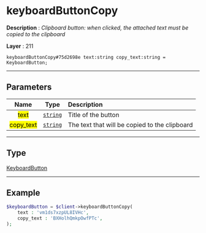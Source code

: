 # keyboardButtonCopy

**Description** : *Clipboard button: when clicked, the attached text must be copied to the clipboard*

**Layer** : 211

```tl
keyboardButtonCopy#75d2698e text:string copy_text:string = KeyboardButton;
```

---

## Parameters

| Name | Type | Description |
| :---: | :---: | :--- |
| <mark>text</mark> | [`string`](type/string) | Title of the button |
| <mark>copy_text</mark> | [`string`](type/string) | The text that will be copied to the clipboard |

---

## Type

[KeyboardButton](type/KeyboardButton)

---

## Example

```php
$keyboardButton = $client->keyboardButtonCopy(
	text : 'vm1ds7xzpUL8IVHc',
	copy_text : 'BXHolhQmkpOwfPTc',
);
```